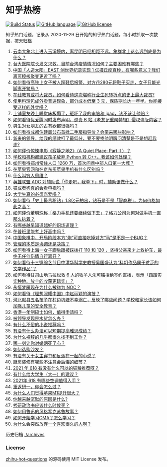 # 知乎热榜
[![Build Status](https://github.com/ToWeLong/zhihu-hot-questions/workflows/CI/badge.svg)](https://github.com/ToWeLong/zhihu-hot-questions/actions)
[![GitHub language](https://img.shields.io/badge/language-golang-orange.svg)](https://golang.org/)
[![GitHub license](https://img.shields.io/github/license/ToWeLong/zhihu-hot-questions)](https://github.com/ToWeLong/zhihu-hot-questions/blob/main/LICENSE)

知乎热门话题，记录从 2020-11-29 日开始的知乎热门话题。每小时抓取一次数据，按天[归档](./archives)

<!-- BEGIN -->

1. [云南大象北上进入玉溪境内，离昆明已经相距不远，象群北上这么远到底是为什么？](https://www.zhihu.com/question/461780294)
1. [台大医院院长发文求救，目前台湾疫情情况如何？主要困难有哪些？](https://www.zhihu.com/question/461718906)
1. [中国「人造太阳」EAST 创世界纪录实现 1 亿摄氏度百秒，有哪些意义？我们离可控核聚变更近了吗？](https://www.zhihu.com/question/461890685)
1. [如何看待高铁上女子被人踩鞋后报警，对方花280元将鞋子买走，女子只能光脚离开警局？](https://www.zhihu.com/question/461397187)
1. [在线教育或将大裁员，如何看待这次堪称行业生死转折点的史上最大裁员?](https://www.zhihu.com/question/461837840)
1. [使用料理包成外卖普遍现象，部分成本低至 3 元，保质期长达一年半。你能接受这样的外卖吗？](https://www.zhihu.com/question/461747523)
1. [上铺室友晚上睡觉床板塌了，砸坏了我的电脑和 ipad，该不该让他赔？](https://www.zhihu.com/question/460572374)
1. [如何看待优爱腾同时发布声明，谴责 B 站《老友记重聚特辑》侵权盗版内容？](https://www.zhihu.com/question/461879768)
1. [男生对女朋友的占有欲都很强吗？](https://www.zhihu.com/question/332142062)
1. [如何看待成都住建局公布首批二手房指导价？会带来哪些影响？](https://www.zhihu.com/question/461860619)
1. [新来的领导，给我的绩效打了最低分，要不要找他明牌问清楚是不是想赶我走?](https://www.zhihu.com/question/454250798)
1. [如何评价惊悚电影《寂静之地2》（A Quiet Place: Part II ）？](https://www.zhihu.com/question/370601326)
1. [学校和机构都建议孩子放弃 Python 转 C++，我该如何处理？](https://www.zhihu.com/question/460432138)
1. [如何看待郑州常住人口 1260 万，首次问鼎中部人口第一大城？](https://www.zhihu.com/question/461641467)
1. [在苹果官网和在京东买苹果手机有什么区别吗？](https://www.zhihu.com/question/381430800)
1. [什么叫穷人思维？](https://www.zhihu.com/question/458970752)
1. [英雄联盟 ADC 对辅助说「你走吧，我单下」时，辅助该做什么？](https://www.zhihu.com/question/461571906)
1. [猫或者狗真的会看电视吗？](https://www.zhihu.com/question/31559547)
1. [大学生真的必须恋爱吗？](https://www.zhihu.com/question/460593007)
1. [如何看待「史上最贵粉钻」1.8亿元拍出，钻石是不是「智商税」，为何价格如此之高？](https://www.zhihu.com/question/461615316)
1. [如何评价董明珠称「格力手机还要继续做下去」？格力公司为何对做手机一直那么执着？](https://www.zhihu.com/question/461458064)
1. [有哪些越早知道越好的职场道理？](https://www.zhihu.com/question/440192492)
1. [在普班里能考上好高中吗？](https://www.zhihu.com/question/461217311)
1. [中国象棋中，开局阶段本方“炮”可直接吃掉对方“马”是不是一个BUG？](https://www.zhihu.com/question/41478929)
1. [管理的本质是协调还是决策？](https://www.zhihu.com/question/453320234)
1. [如何看待上海一女子脚后跟被踩拨打 110 和 120 ，坚持父亲来才上救护车，最终无任何伤情自行离开？](https://www.zhihu.com/question/461492198)
1. [如何看待十三邀综艺节目中清华科学史教授吴国盛认为“科幻作品属于贫乏的文学作品”？](https://www.zhihu.com/question/461687691)
1. [如何看待甘肃山地马拉松救 6 人的牧羊人朱可铭拒绝签约直播，表示「踏踏实实种地、放羊的收获更踏实」？](https://www.zhihu.com/question/461751615)
1. [永恒梦魇现在为什么被称为 NOC？](https://www.zhihu.com/question/282834520)
1. [如何看待《理想照耀中国》中赵丽颖的演技？](https://www.zhihu.com/question/461761569)
1. [河北献县五名孩子在村边坑塘不幸溺亡，反映了哪些问题？学校和家长该如何加强儿童的安全教育？](https://www.zhihu.com/question/460922649)
1. [香港一年制硕士如何，值得申请吗？](https://www.zhihu.com/question/328725210)
1. [被领导发现是水货怎么办？](https://www.zhihu.com/question/449779149)
1. [有什么不俗的小说推荐吗？](https://www.zhihu.com/question/433483283)
1. [有没有什么办法可以短期提高雅思成绩？](https://www.zhihu.com/question/428867238)
1. [为什么裸辞的几乎都很久找不到工作？](https://www.zhihu.com/question/430872977)
1. [哪一刻让你对婚姻死了心？](https://www.zhihu.com/question/311171163)
1. [如何选购沙发？](https://www.zhihu.com/question/21234862)
1. [有没有关于女主穿书和反派在一起的小说？](https://www.zhihu.com/question/373863774)
1. [厨房装修有哪些不注意会后悔的细节？](https://www.zhihu.com/question/340540614)
1. [2021 年 618 有没有什么可以的猫粮推荐呀？](https://www.zhihu.com/question/455949023)
1. [有什么给大学生（大一）的建议？](https://www.zhihu.com/question/454325478)
1. [2021年 618 有哪些空调值得入手？](https://www.zhihu.com/question/457255328)
1. [重返研一，你会怎么过？](https://www.zhihu.com/question/351675467)
1. [为什么人们觉得苹果M1提升很大？](https://www.zhihu.com/question/461342293)
1. [你越来越沉默的原因是什么?](https://www.zhihu.com/question/412546017)
1. [考研政治书应该什么时候买？](https://www.zhihu.com/question/454824118)
1. [如何用鲁迅的风格写克苏鲁故事？](https://www.zhihu.com/question/68136237)
1. [如何开始学习CMA？怎么学习？](https://www.zhihu.com/question/58414610)
1. [为什么会突然放弃一个喜欢很久的人啊？](https://www.zhihu.com/question/460720687)

<!-- END -->

历史归档 [./archives](./archives)


### License
[zhihu-hot-questions](https://github.com/towelong/zhihu-hot-questions) 的源码使用 MIT License 发布。